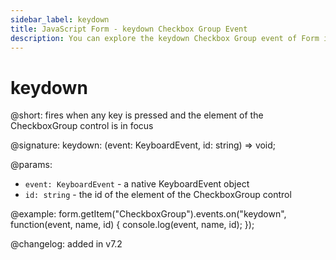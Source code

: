 ```yaml
---
sidebar_label: keydown 
title: JavaScript Form - keydown Checkbox Group Event 
description: You can explore the keydown Checkbox Group event of Form in the documentation of the DHTMLX JavaScript UI library. Browse developer guides and API reference, try out code examples and live demos, and download a free 30-day evaluation version of DHTMLX Suite 7.
---
```


# keydown

@short: fires when any key is pressed and the element of the CheckboxGroup control is in focus

@signature: keydown: (event: KeyboardEvent, id: string) => void;

@params:
- `event: KeyboardEvent` - a native KeyboardEvent object
- `id: string` - the id of the element of the CheckboxGroup control

@example:
form.getItem("CheckboxGroup").events.on("keydown", function(event, name, id) {
    console.log(event, name, id);
});

@changelog: added in v7.2
